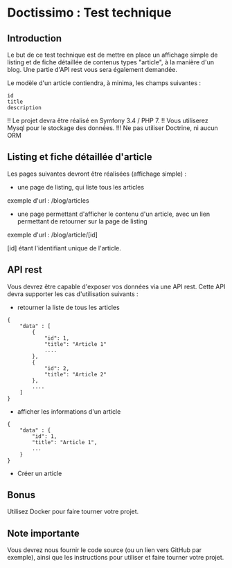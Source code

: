 # Doctissimo : Test technique

## Introduction

Le but de ce test technique est de mettre en place un affichage simple de listing et de fiche détaillée de contenus types "article", à la manière d'un blog.
Une partie d'API rest vous sera également demandée.

Le modèle d'un article contiendra, à minima, les champs suivantes :
```
id
title
description
```

!! Le projet devra être réalisé en Symfony 3.4 / PHP 7.
!! Vous utiliserez Mysql pour le stockage des données.
!!! Ne pas utiliser Doctrine, ni aucun ORM


## Listing et fiche détaillée d'article

Les pages suivantes devront être réalisées (affichage simple) : 

* une page de listing, qui liste tous les articles 

exemple d'url : /blog/articles

* une page permettant d'afficher le contenu d'un article, avec un lien permettant de retourner sur la page de listing

exemple d'url : /blog/article/[id]

[id] étant l'identifiant unique de l'article.


## API rest

Vous devrez être capable d'exposer vos données via une API rest.
Cette API devra supporter les cas d'utilisation suivants :

* retourner la liste de tous les articles

```
{
	"data" : [
		{
			"id": 1,
			"title": "Article 1"
			....
		},
		{
			"id": 2,
			"title": "Article 2"
		},
		....
	]
}
```

* afficher les informations d'un article

```
{
	"data" : {
		"id": 1,
		"title": "Article 1",
		...
	}
}
```

* Créer un article


## Bonus

Utilisez Docker pour faire tourner votre projet.


## Note importante

Vous devrez nous fournir le code source (ou un lien vers GitHub par exemple), ainsi que les instructions pour utiliser et faire tourner votre projet.
